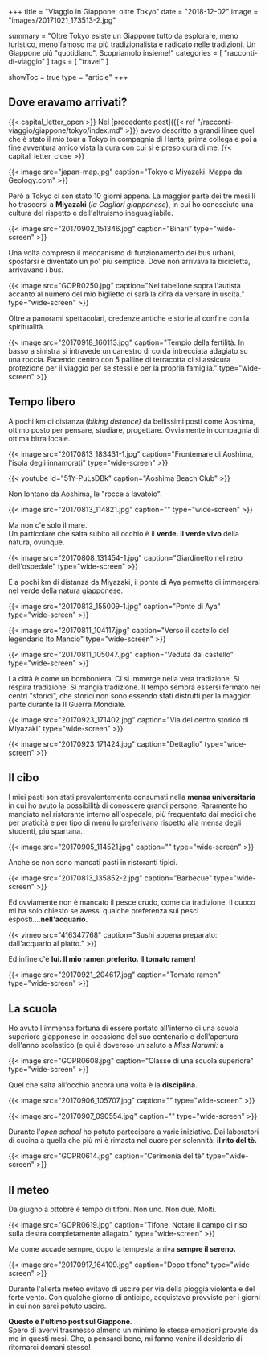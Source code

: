 +++
title = "Viaggio in Giappone: oltre Tokyo"
date = "2018-12-02"
image = "images/20171021_173513-2.jpg"

summary = "Oltre Tokyo esiste un Giappone tutto da esplorare, meno turistico, meno famoso ma più tradizionalista e radicato nelle tradizioni. Un Giappone più \"quotidiano\". Scopriamolo insieme!"
categories = [ "racconti-di-viaggio" ]
tags = [ "travel" ]

showToc = true
type = "article"
+++

## Dove eravamo arrivati?
{{< capital_letter_open >}}
Nel [precedente post]({{< ref "/racconti-viaggio/giappone/tokyo/index.md" >}}) avevo descritto a grandi linee quel che è stato il mio tour a Tokyo in compagnia di Hanta, prima collega e poi a fine avventura amico vista la cura con cui si è preso cura di me.
{{< capital_letter_close >}}

{{< image src="japan-map.jpg" caption="Tokyo e Miyazaki. Mappa da Geology.com" >}}

Però a Tokyo ci son stato 10 giorni appena. La maggior parte dei tre mesi li ho trascorsi a **Miyazaki** (_la Cagliari giapponese_), in cui ho conosciuto una cultura del rispetto e dell'altruismo ineguagliabile.

{{< image src="20170902_151346.jpg" caption="Binari" type="wide-screen" >}}

Una volta compreso il meccanismo di funzionamento dei bus urbani, spostarsi è diventato un po' più semplice. Dove non arrivava la bicicletta, arrivavano i bus.

{{< image src="GOPR0250.jpg" caption="Nel tabellone sopra l'autista accanto al numero del mio biglietto ci sarà la cifra da versare in uscita." type="wide-screen" >}}

Oltre a panorami spettacolari, credenze antiche e storie al confine con la spiritualità.

{{< image src="20170918_160113.jpg" caption="Tempio della fertilità. In basso a sinistra si intravede un canestro di corda intrecciata adagiato su una roccia. Facendo centro con 5 palline di terracotta ci si assicura protezione per il viaggio per se stessi e per la propria famiglia." type="wide-screen" >}}

## Tempo libero

A pochi km di distanza (_biking distance)_ da bellissimi posti come Aoshima, ottimo posto per pensare, studiare, progettare. Ovviamente in compagnia di ottima birra locale.

{{< image src="20170813_183431-1.jpg" caption="Frontemare di Aoshima, l'isola degli innamorati" type="wide-screen" >}}

{{< youtube id="51Y-PuLsDBk" caption="Aoshima Beach Club" >}}

Non lontano da Aoshima, le "rocce a lavatoio".

{{< image src="20170813_114821.jpg" caption="" type="wide-screen" >}}

Ma non c'è solo il mare.  
Un particolare che salta subito all'occhio è il **verde. Il verde vivo** della natura, ovunque.

{{< image src="20170808_131454-1.jpg" caption="Giardinetto nel retro dell'ospedale" type="wide-screen" >}}

E a pochi km di distanza da Miyazaki, il ponte di Aya permette di immergersi nel verde della natura giapponese.

{{< image src="20170813_155009-1.jpg" caption="Ponte di Aya" type="wide-screen" >}}

{{< image src="20170811_104117.jpg" caption="Verso il castello del legendario Ito Mancio" type="wide-screen" >}}

{{< image src="20170811_105047.jpg" caption="Veduta dal castello" type="wide-screen" >}}

La città è come un bomboniera. Ci si immerge nella vera tradizione. Si respira tradizione. Si mangia tradizione. Il tempo sembra essersi fermato nei centri "storici", che storici non sono essendo stati distrutti per la maggior parte durante la II Guerra Mondiale.

{{< image src="20170923_171402.jpg" caption="Via del centro storico di Miyazaki" type="wide-screen" >}}

{{< image src="20170923_171424.jpg" caption="Dettaglio" type="wide-screen" >}}

## Il cibo

I miei pasti son stati prevalentemente consumati nella **mensa universitaria** in cui ho avuto la possibilità di conoscere grandi persone. Raramente ho mangiato nel ristorante interno all'ospedale, più frequentato dai medici che per praticità e per tipo di menù lo preferivano rispetto alla mensa degli studenti, più spartana.

{{< image src="20170905_114521.jpg" caption="" type="wide-screen" >}}

Anche se non sono mancati pasti in ristoranti tipici.

{{< image src="20170813_135852-2.jpg" caption="Barbecue" type="wide-screen" >}}

Ed ovviamente non è mancato il pesce crudo, come da tradizione. Il cuoco mi ha solo chiesto se avessi qualche preferenza sui pesci esposti....**nell'acquario.**

{{< vimeo src="416347768" caption="Sushi appena preparato: dall'acquario al piatto." >}}

Ed infine c'è **lui. Il mio ramen preferito. Il tomato ramen!**

{{< image src="20170921_204617.jpg" caption="Tomato ramen" type="wide-screen" >}}

## La scuola

Ho avuto l'immensa fortuna di essere portato all'interno di una scuola superiore giapponese in occasione del suo centenario e dell'apertura dell'anno scolastico (e qui è doveroso un saluto a _Miss Narumi:_ a

{{< image src="GOPR0608.jpg" caption="Classe di una scuola superiore" type="wide-screen" >}}

Quel che salta all'occhio ancora una volta è la **disciplina.**

{{< image src="20170906_105707.jpg" caption="" type="wide-screen" >}}

{{< image src="20170907_090554.jpg" caption="" type="wide-screen" >}}

Durante l'_open school_ ho potuto partecipare a varie iniziative. Dai laboratori di cucina a quella che più mi è rimasta nel cuore per solennità: **il rito del tè.**

{{< image src="GOPR0614.jpg" caption="Cerimonia del tè" type="wide-screen" >}}

## Il meteo

Da giugno a ottobre è tempo di tifoni. Non uno. Non due. Molti.

{{< image src="GOPR0619.jpg" caption="Tifone. Notare il campo di riso sulla destra completamente allagato." type="wide-screen" >}}

Ma come accade sempre, dopo la tempesta arriva **sempre il sereno.**

{{< image src="20170917_164109.jpg" caption="Dopo tifone" type="wide-screen" >}}

Durante l'allerta meteo evitavo di uscire per via della pioggia violenta e del forte vento. Con qualche giorno di anticipo, acquistavo provviste per i giorni in cui non sarei potuto uscire.

**Questo è l'ultimo post sul Giappone**.  
Spero di avervi trasmesso almeno un minimo le stesse emozioni provate da me in questi mesi. Che, a pensarci bene, mi fanno venire il desiderio di ritornarci domani stesso!
